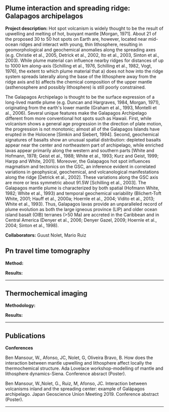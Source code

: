 ## Plume interaction and spreading ridge: Galapagos archipelagos

**Project description:** Hot spot volcanism is widely thought to be the result of upwelling and melting of hot, buoyant mantle [Morgan, 1971]. About 21 of the proposed 30 to 50 hot spots on Earth are, however, located near mid-ocean ridges and interact with young, thin lithosphere, resulting in geomorphological and geochemical anomalies along the spreading axes (e.g. Christie et al., 2005, Detrick et al., 2002, Ito et al., 2003, Sinton et al., 2003). While plume material can influence nearby ridges for distances of up to 1000 km along-axis (Schilling et al., 1976, Schilling et al., 1982, Vogt, 1976), the extent to which plume material that a) does not how into the ridge system spreads laterally along the base of the lithosphere away from the ridge axis and b) affects the chemical composition of the upper mantle (asthenosphere and possibly lithosphere) is still poorly constrained.

The Galapagos Archipelago is thought to be the surface expression of a long-lived mantle plume (e.g. Duncan and Hargraves, 1984, Morgan, 1971), originating from the earth's lower mantle (Graham et al., 1993, Montelli et al., 2006). Several unique features make the Galapagos Archipelago different from more conventional hot spots such as Hawaii. First, while volcanism shows a general age progression in the direction of plate motion, the progression is not monotonic; almost all of the Galapagos Islands have erupted in the Holocene [Simkin and Siebert, 1994]. Second, geochemical signatures of basalts show an unusual spatial distribution: depleted basalts appear near the center and northeastern part of archipelago, while enriched lavas appear primarily along the western and southern parts [White and Hofmann, 1978; Geist et al., 1988; White et al., 1993; Kurz and Geist, 1999; Harpp and White, 2001]. Moreover, the Galapagos hot spot influences magmatism and tectonics on the GSC, an inference evident in correlated variations in geophysical, geochemical, and volcanological manifestations along the ridge [Detrick et al., 2002]. These variations along the GSC axis are more or less symmetric about 91.5W [Schilling et al., 2003]. The Galapagos mantle plume is characterized by both spatial (Hofmann White, 1982; White et al., 1993) and temporal geochemical variability (Blichert-Toft White, 2001; Hauff et al., 2000a; Hoernle et al., 2004; Vidito et al., 2013; White et al., 1993). Thus, Galapagos lavas provide an unparalleled record of plume evolution as both the large igneous province (LIP) and older ocean island basalt (OIB) terranes (>50 Ma) are accreted in the Caribbean and in Central America (Denyer et al., 2006; Denyer Gazel, 2009; Hoernle et al., 2004; Sinton et al., 1998).

**Collaborators:** Guust Nolet, Mario Ruiz

## Pn travel time tomography

**Method:**

**Results:**

---

## Thermochemical imaging

**Methodology:**

**Results:**

---

## Publications


**Conferences**

Ben Mansour, W., Afonso, JC, Nolet, G, Oliveira Bravo, B. How does the interaction between mantle upwelling and lithosphere affect locally the thermochemical structure. Ada Lovelace workshop-modelling of mantle and lithosphere dynamics-Siena. Conference absract (Poster).

Ben Mansour, W.,Nolet, G., Ruiz, M, Afonso, JC. Interaction between volcanisms inland and the spreading center: example of Galápagos archipelago. Japan Geoscience Union Meeting 2019. Conference abstract (Poster).



---
